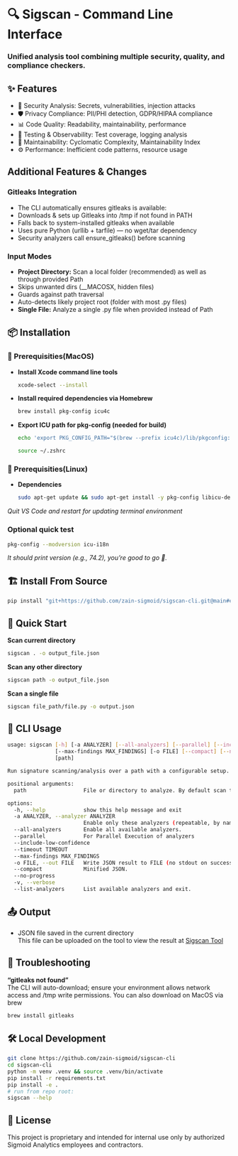 # 🔍 Sigscan - Command Line Interface
### Unified analysis tool combining multiple security, quality, and compliance checkers.

## ✨ Features
- 🔐 Security Analysis: Secrets, vulnerabilities, injection attacks
- 🛡️ Privacy Compliance: PII/PHI detection, GDPR/HIPAA compliance
- 📊 Code Quality: Readability, maintainability, performance
- 🧪 Testing & Observability: Test coverage, logging analysis
- 🧰 Maintainability: Cyclomatic Complexity, Maintainability Index
- ⚙️ Performance: Inefficient code patterns, resource usage

## Additional Features & Changes

### Gitleaks Integration
- The CLI automatically ensures gitleaks is available:
- Downloads & sets up Gitleaks into /tmp if not found in PATH
- Falls back to system-installed gitleaks when available
- Uses pure Python (urllib + tarfile) — no wget/tar dependency
- Security analyzers call ensure_gitleaks() before scanning

### Input Modes
- **Project Directory:** Scan a local folder (recommended) as well as through provided Path
- Skips unwanted dirs (__MACOSX, hidden files)
- Guards against path traversal
- Auto-detects likely project root (folder with most .py files)
- **Single File:** Analyze a single .py file when provided instead of Path

## 📦 Installation
### 🧰 Prerequisities(MacOS)
- **Install Xcode command line tools**
    ```bash
    xcode-select --install
    ```
- **Install required dependencies via Homebrew**
    ```bash
    brew install pkg-config icu4c
    ```

- **Export ICU path for pkg-config (needed for build)**
    ```bash
    echo 'export PKG_CONFIG_PATH="$(brew --prefix icu4c)/lib/pkgconfig:$PKG_CONFIG_PATH"' >> ~/.zshrc
    ```
    ```bash
    source ~/.zshrc
    ```
### 🧰 Prerequisities(Linux)
- **Dependencies**
    ```bash
    sudo apt-get update && sudo apt-get install -y pkg-config libicu-dev build-essential
    ```

*Quit VS Code and restart for updating terminal environment*

### Optional quick test
```bash
pkg-config --modversion icu-i18n
```
*It should print version (e.g., 74.2), you’re good to go 🚀.*


## 🏗️ Install From Source
```bash
pip install "git+https://github.com/zain-sigmoid/sigscan-cli.git@main#egg=sigscan"
```

## 🚀 Quick Start

**Scan current directory**
```bash
sigscan . -o output_file.json
```

**Scan any other directory**
```bash
sigscan path -o output_file.json
```

**Scan a single file**
```bash
sigscan file_path/file.py -o output.json
```

## 📘 CLI Usage
```bash
usage: sigscan [-h] [-a ANALYZER] [--all-analyzers] [--parallel] [--include-low-confidence] [--timeout TIMEOUT]
               [--max-findings MAX_FINDINGS] [-o FILE] [--compact] [--no-progress] [-v] [--list-analyzers]
               [path]

Run signature scanning/analysis over a path with a configurable setup.

positional arguments:
  path                  File or directory to analyze. By default scan the current folder from terminal

options:
  -h, --help            show this help message and exit
  -a ANALYZER, --analyzer ANALYZER
                        Enable only these analyzers (repeatable, by name).
  --all-analyzers       Enable all available analyzers.
  --parallel            For Parallel Execution of analyzers
  --include-low-confidence
  --timeout TIMEOUT
  --max-findings MAX_FINDINGS
  -o FILE, --out FILE   Write JSON result to FILE (no stdout on success).
  --compact             Minified JSON.
  --no-progress
  -v, --verbose
  --list-analyzers      List available analyzers and exit.
```

## 📤 Output
- JSON file saved in the current directory<br>
This file can be uploaded on the tool to view the result at <a href="https://code-quality.streamlit.app/" target="_blank">Sigscan Tool</a>

## 🧩 Troubleshooting
**“gitleaks not found”**<br>
The CLI will auto-download; ensure your environment allows network access and /tmp write permissions. You can also download on MacOS via brew
```bash
brew install gitleaks
```


## 🛠️ Local Development
```bash
git clone https://github.com/zain-sigmoid/sigscan-cli
cd sigscan-cli
python -m venv .venv && source .venv/bin/activate
pip install -r requirements.txt
pip install -e .
# run from repo root:
sigscan --help
```

## 📄 License
This project is proprietary and intended for internal use only by authorized Sigmoid Analytics employees and contractors.
